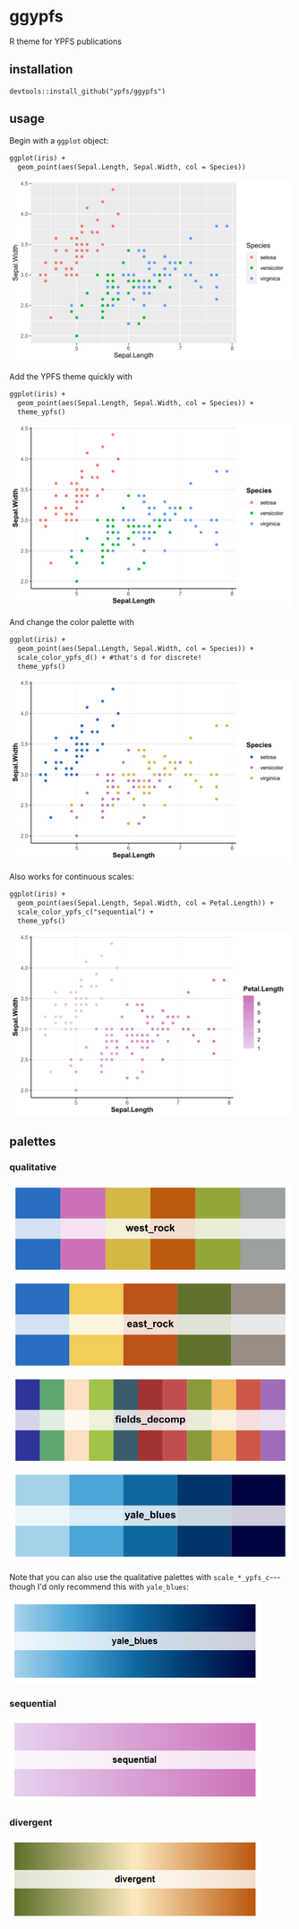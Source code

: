 # ggypfs
R theme for YPFS publications

## installation
```
devtools::install_github("ypfs/ggypfs")
```

## usage
Begin with a `ggplot` object:
```
ggplot(iris) +
  geom_point(aes(Sepal.Length, Sepal.Width, col = Species))
```
![Default ggplot theme and palette](github_resources/default.svg)

Add the YPFS theme quickly with
```
ggplot(iris) +
  geom_point(aes(Sepal.Length, Sepal.Width, col = Species)) +
  theme_ypfs()
```
![YPFS theme with default palette](github_resources/ypfs_theme.svg)

And change the color palette with
```
ggplot(iris) +
  geom_point(aes(Sepal.Length, Sepal.Width, col = Species)) +
  scale_color_ypfs_d() + #that's d for discrete!
  theme_ypfs()
```
![YPFS theme with YPFS discrete palette](github_resources/ypfs_theme_discrete.svg)

Also works for continuous scales:
```
ggplot(iris) +
  geom_point(aes(Sepal.Length, Sepal.Width, col = Petal.Length)) +
  scale_color_ypfs_c("sequential") +
  theme_ypfs()
```
![YPFS theme with YPFS continuous palette](github_resources/ypfs_theme_continuous.svg)

## palettes
### qualitative
!['west_rock: "#286dc0" "#cc71b9" "#d3b845" "#bd5a0e" "#96a53b"'](github_resources/west_rock.svg)
!['east_rock: "#286dc0" "#f2cd5c" "#bd5319" "#5f712d" "#978d85"'](github_resources/east_rock.svg)
!['fields_decomp: "#303398" "#5ea66f" "#fedfc1" "#a0c248" "#3b5c6b" "#a33232" "#c14e4d" "#8b993c" "#f1ba5e" "#cd5849" "#a06cb8"'](github_resources/fields_decomp.svg)
!['yale_blues: "#A5D2EB" "#4BA5D7" "#1069A0" "#00356B" "#000440"'](github_resources/yale_blues.svg)

Note that you can also use the qualitative palettes with `scale_*_ypfs_c`---though I'd only recommend this with `yale_blues`:

!['yale_blues but continuous'](github_resources/yale_blues_continuous.png)

### sequential
!['sequential: low = #E6D2EF high = #cc71b9'](github_resources/sequential.png)

### divergent
!['divergent: low = #5f712d mid = #fdeabf high = #bd5a0e'](github_resources/divergent.png)
